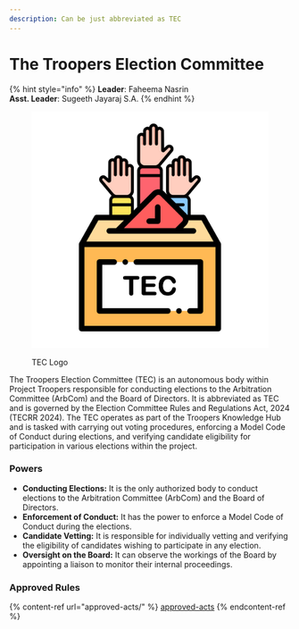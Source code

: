 ```yaml
---
description: Can be just abbreviated as TEC
---
```


# The Troopers Election Committee

{% hint style="info" %}
**Leader**: Faheema Nasrin\
**Asst. Leader**: Sugeeth Jayaraj S.A.
{% endhint %}

<figure><img src="../../../.gitbook/assets/TEC Logo.png" alt=""><figcaption><p>TEC Logo</p></figcaption></figure>

The Troopers Election Committee (TEC) is an autonomous body within Project Troopers responsible for conducting elections to the Arbitration Committee (ArbCom) and the Board of Directors. It is abbreviated as TEC and is governed by the Election Committee Rules and Regulations Act, 2024 (TECRR 2024). The TEC operates as part of the Troopers Knowledge Hub and is tasked with carrying out voting procedures, enforcing a Model Code of Conduct during elections, and verifying candidate eligibility for participation in various elections within the project.

### Powers

* **Conducting Elections:** It is the only authorized body to conduct elections to the Arbitration Committee (ArbCom) and the Board of Directors.
* **Enforcement of Conduct:** It has the power to enforce a Model Code of Conduct during the elections.
* **Candidate Vetting:** It is responsible for individually vetting and verifying the eligibility of candidates wishing to participate in any election.
* **Oversight on the Board:** It can observe the workings of the Board by appointing a liaison to monitor their internal proceedings.

### Approved Rules

{% content-ref url="approved-acts/" %}
[approved-acts](approved-acts/)
{% endcontent-ref %}

